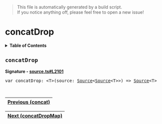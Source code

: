 > This file is automatically generated by a build script.<br>If you notice anything off, please feel free to open a new issue!

# concatDrop

<details><summary><b>Table of Contents</b></summary>

1. [<code>concatDrop</code>](#concatDrop)</details>

## <a name="concatDrop"></a><code>concatDrop</code>

<b>Signature - [source.ts#L2101](..\/..\/packages\/core\/src\/source.ts#L2101)</b>

<pre>var concatDrop: &lt;T&gt;(source: <a href="../03-api-source/00-Source.md#Source-Interface">Source</a>&lt;<a href="../03-api-source/00-Source.md#Source-Interface">Source</a>&lt;T&gt;&gt;) =&gt; <a href="../03-api-source/00-Source.md#Source-Interface">Source</a>&lt;T&gt;</pre><br>

| [Previous \(concat\)](009-concat.md#readme) |
| --- |

<div align="right">

| [Next \(concatDropMap\)](011-concatDropMap.md#readme) |
| --- |
</div>
